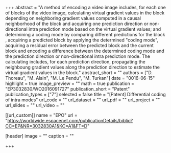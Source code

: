 +++
abstract = "A method of encoding a video image includes, for each one of blocks of the video image, calculating virtual gradient values in the block depending on neighboring gradient values computed in a causal neighborhood of the block and acquiring one prediction direction or non-directional intra prediction mode based on the virtual gradient values; and determining a coding mode by comparing different predictions for the block , acquiring a predicted block by applying the determined \"coding mode\", acquiring a residual error between the predicted block and the current block and encoding a difference between the determined coding mode and the prediction direction or non-directional intra prediction mode. The calculating includes, for each prediction direction, propagating the neighboung gradient values along the prediction direction to estimate the virtual gradient values in the block."
abstract_short = ""
authors = ["D. Thoreau", "M. Alain", "M. Le Pendu", "M. Turkan"]
date = "0016-06-15"
highlight = true
image_preview = ""
math = true
publication = "EP3032830/WO2016091727"
publication_short = "Patent"
publication_types = ["7"]
selected = false
title = "[Patent] Differential coding of intra modes"
url_code = ""
url_dataset = ""
url_pdf = ""
url_project = ""
url_slides = ""
url_video = ""

[[url_custom]]
name = "EPO"
url = "https://worldwide.espacenet.com/publicationDetails/biblio?CC=EP&NR=3032830A1&KC=A1&FT=D"

[header]
image = ""
caption = ""

+++

